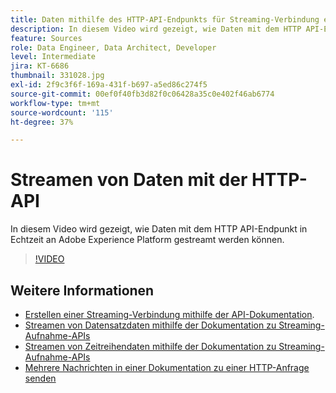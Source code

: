 ```yaml
---
title: Daten mithilfe des HTTP-API-Endpunkts für Streaming-Verbindung erfassen
description: In diesem Video wird gezeigt, wie Daten mit dem HTTP API-Endpunkt in Echtzeit an Adobe Experience Platform gestreamt werden können.
feature: Sources
role: Data Engineer, Data Architect, Developer
level: Intermediate
jira: KT-6686
thumbnail: 331028.jpg
exl-id: 2f9c3f6f-169a-431f-b697-a5ed86c274f5
source-git-commit: 00ef0f40fb3d82f0c06428a35c0e402f46ab6774
workflow-type: tm+mt
source-wordcount: '115'
ht-degree: 37%

---
```


# Streamen von Daten mit der HTTP-API

In diesem Video wird gezeigt, wie Daten mit dem HTTP API-Endpunkt in Echtzeit an Adobe Experience Platform gestreamt werden können.

>[!VIDEO](https://video.tv.adobe.com/v/331028?learn=on)

## Weitere Informationen

* [Erstellen einer Streaming-Verbindung mithilfe der API-Dokumentation](https://experienceleague.adobe.com/docs/experience-platform/sources/api-tutorials/create/streaming/http.html).
* [Streamen von Datensatzdaten mithilfe der Dokumentation zu Streaming-Aufnahme-APIs](https://experienceleague.adobe.com/docs/experience-platform/ingestion/tutorials/streaming-record-data.html)
* [Streamen von Zeitreihendaten mithilfe der Dokumentation zu Streaming-Aufnahme-APIs](https://experienceleague.adobe.com/docs/experience-platform/ingestion/tutorials/streaming-time-series-data.html)
* [Mehrere Nachrichten in einer Dokumentation zu einer HTTP-Anfrage senden](https://experienceleague.adobe.com/docs/experience-platform/ingestion/tutorials/streaming-multiple-messages.html)